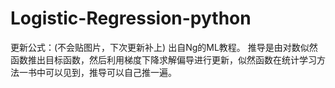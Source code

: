 # Logistic-Regression-python

更新公式：(不会贴图片，下次更新补上)
出自Ng的ML教程。 
推导是由对数似然函数推出目标函数，然后利用梯度下降求解偏导进行更新，似然函数在统计学习方法一书中可以见到，推导可以自己推一遍。
